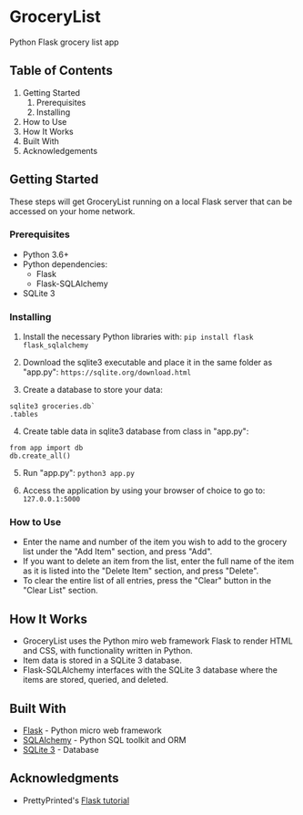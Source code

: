# GroceryList
Python Flask grocery list app

## Table of Contents
1. Getting Started
    1. Prerequisites
    2. Installing
2. How to Use
3. How It Works
4. Built With
5. Acknowledgements

## Getting Started
These steps will get GroceryList running on a local Flask server that can be accessed on your home network.

### Prerequisites
- Python 3.6+
- Python dependencies:
    - Flask
    - Flask-SQLAlchemy
- SQLite 3

### Installing
1. Install the necessary Python libraries with:
`pip install flask flask_sqlalchemy`

2. Download the sqlite3 executable and place it in the same folder as "app.py":
`https://sqlite.org/download.html`

3. Create a database to store your data:
```
sqlite3 groceries.db`
.tables
```

4. Create table data in sqlite3 database from class in "app.py":
```
from app import db
db.create_all()
```

5. Run "app.py":
`python3 app.py`

6. Access the application by using your browser of choice to go to:
`127.0.0.1:5000`

### How to Use
- Enter the name and number of the item you wish to add to the grocery list under the "Add Item" section, and press "Add".
- If you want to delete an item from the list, enter the full name of the item as it is listed into the "Delete Item" section, and press "Delete".
- To clear the entire list of all entries, press the "Clear" button in the "Clear List" section.

## How It Works
- GroceryList uses the Python miro web framework Flask to render HTML and CSS, with functionality written in Python.
- Item data is stored in a SQLite 3 database.
- Flask-SQLAlchemy interfaces with the SQLite 3 database where the items are stored, queried, and deleted.


## Built With
- [Flask](https://flask.palletsprojects.com/en/1.1.x/) - Python micro web framework
- [SQLAlchemy](https://www.sqlalchemy.org/) - Python SQL toolkit and ORM
- [SQLite 3](https://sqlite.org/index.html) - Database

## Acknowledgments
- PrettyPrinted's [Flask tutorial](https://youtu.be/lWA0GgUN8kg)